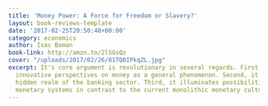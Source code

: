 ```yaml
---
title: 'Money Power: A Force for Freedom or Slavery?'
layout: book-reviews-template
date: '2017-02-25T20:50:48+00:00'
category: economics
author: Isac Boman
book-link: http://amzn.to/2lSGsQz
cover: "/uploads/2017/02/26/81TQ0IPkqZL.jpg"
excerpt: It's core argument is revolutionary in several regards. First, it presents
  innovative perspectives on money as a general phenomenon. Second, it exposes the
  hidden realm of the banking sector. Third, it illuminates possibilities for alternative
  monetary systems in contrast to the current monolithic monetary culture.
---
```

